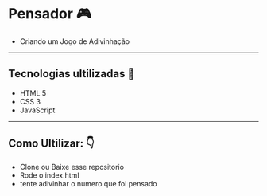 # Pensador :video_game:
- Criando um Jogo de Adivinhação 
-----------------------------------------------------------
## Tecnologias ultilizadas :book:
- HTML 5
- CSS 3
- JavaScript
-----------------------------------------------------------
## Como Ultilizar: :point_down:
- Clone ou Baixe esse repositorio 
- Rode o index.html
- tente adivinhar o numero que foi pensado
